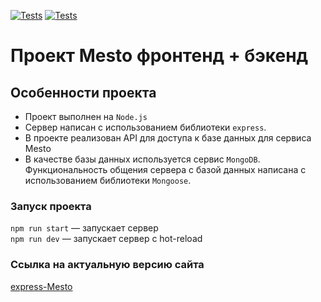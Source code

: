 [![Tests](../../actions/workflows/tests-13-sprint.yml/badge.svg)](../../actions/workflows/tests-13-sprint.yml) [![Tests](../../actions/workflows/tests-14-sprint.yml/badge.svg)](../../actions/workflows/tests-14-sprint.yml)
# Проект Mesto фронтенд + бэкенд


## Особенности проекта

* Проект выполнен на `Node.js`
* Сервер написан с использованием библиотеки `express`. 
* В проекте реализован API для доступа к базе данных для сервиса Mesto
* В качестве базы данных используется сервис `MongoDB`. Функциональность общения сервера с базой данных написана с использованием библиотеки `Mongoose`.

### Запуск проекта

`npm run start` — запускает сервер   
`npm run dev` — запускает сервер с hot-reload

### Ссылка на актуальную версию сайта

[express-Mesto](https://github.com/FulgrimPhoenix/express-mesto-gha)

